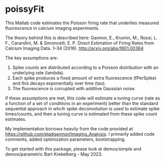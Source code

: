 # poissyFit

This Matlab code estimates the Poisson firing rate that underlies measured fluorescence in calcium imaging experiments.
 
 The theory behind this is described here:
  Ganmor, E., Krumin, M., Rossi, L. F., Carandini, M. & Simoncelli, E. P.
  Direct Estimation of Firing Rates from Calcium Imaging Data. 1–34 (2016).  http://arxiv.org/abs/1601.00364
  
  The key assumptions are:

  1. Spike counts are distributed according to a Poisson distribution with an underlying rate (lambda).
  2. Each spike produces a fixed amount of extra fluorescence (fPerSpike) and this decays exponentially over time (tau).
  3. The fluorescence is corrupted with additive Gaussian noise.

If these assumptions are met, this code will estimate a tuning curve (rate as a function of a set of conditions in an experiment)  better than the standard sequential approach in whcih  spike deconvolution is used to estimate spike times/counts, and then a tuning curve is estimated from these spike count estimates.  
  
  My implementation borrows heavily from the code provided at  https://github.com/eladganmor/Imaging_Analysis. I primarily added code comments, added optimization parameters, bootstrapping.
  
  To get started with this package, please look at demos/simple and demos/parametric
  Bart Krekelberg  - May 2023.
  
  
  

